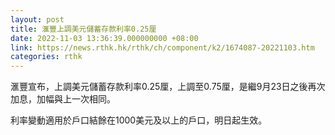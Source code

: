 ```yaml
---
layout: post
title: 滙豐上調美元儲蓄存款利率0.25厘
date: 2022-11-03 13:36:39.000000000 +08:00
link: https://news.rthk.hk/rthk/ch/component/k2/1674087-20221103.htm
categories: rthk
---
```


滙豐宣布，上調美元儲蓄存款利率0.25厘，上調至0.75厘，是繼9月23日之後再次加息，加幅與上一次相同。

利率變動適用於戶口結餘在1000美元及以上的戶口，明日起生效。
